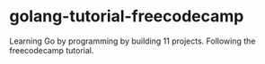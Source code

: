 # golang-tutorial-freecodecamp
Learning Go by programming by building 11 projects. Following the freecodecamp tutorial.
